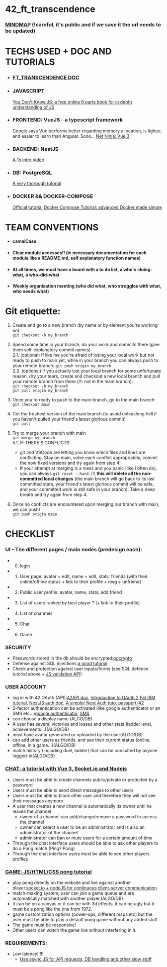 # 42_ft_transcendence

### [MINDMAP](https://app.mindmup.com/map/_free/2021/09/25828b20168011ecb33a8fface99c92d) (!careful, it's public and if we save it the url needs to be updated)

# TECHS USED + DOC AND TUTORIALS

- ### [FT_TRANSCENDENCE DOC](https://github.com/qingqingqingli/ft_transcendence/wiki)

- ### JAVASCRIPT

  [You Don't Know JS: a free online 6 parts book for in depth understanding of JS](https://github.com/getify/You-Dont-Know-JS/tree/1st-ed)

- ### FRONTEND: VueJS - a typescript framework
  Google says Vue performs better regarding memory allocation, is lighter, and easier to learn than Angular. Sooo...
  [Net Ninja: Vue 3](https://www.youtube.com/watch?v=YrxBCBibVo0&list=PL4cUxeGkcC9hYYGbV60Vq3IXYNfDk8At1)
- ### BACKEND: NestJS

  [A 1h intro video](https://www.youtube.com/watch?v=F_oOtaxb0L8)

- ### DB: PostgreSQL

  [A very thorough tutorial](https://www.postgresqltutorial.com/)

- ### DOCKER && DOCKER-COMPOSE
  [Official tutorial](https://docs.docker.com/compose/gettingstarted/)
  [Docker Compose Tutorial: advanced Docker made simple](https://www.educative.io/blog/docker-compose-tutorial)

# TEAM CONVENTIONS

- #### camelCase
- #### Clear module accesses!! (ie necessary documentation for each module like a README.md, self explanatory function names)
- #### At all times, we must have a board with a to do list, a who's-doing-what, a who-did-what
- #### Weekly organisation meeting (who did what, who struggles with what, who needs what)

# Git etiquette:

1. Create and go to a new branch (by name or by element you're working on)  
   `git checkout -b my_branch`
2. Spend some time in your branch, do your work and commits there (give them self-explanatory commit names)  
   2.1. (optional) If like me you're afraid of losing your local work but not ready to push to main yet, while in your branch you can always push to your remote branch: `git push origin my_branch`  
   2.2. (optional) if you actually lost your local branch for some unfortunate reason, dry your tears, create and checkout a new local branch and pull your remote branch from there (/!\ not in the main branch):  
    `git checkout -b my_branch`  
    `git pull origin my_branch`  

3. Once you're ready to push to the main branch, go to the main branch:  
    `git checkout main`  

4. Get the freshest version of the main branch (to avoid unleashing hell if you haven't pulled your friend's latest glorious commit)  
    `git pull`  

5. Try to merge your branch with main  
    `git merge my_branch`  
   5.1. IF THERE'S CONFLICTS:  
    - git and VSCode are letting you know which files and lines are conflicting. Stay on main, solve each conflict appropriately, commit the now fixed versions and try again from step 4!  
    - If your attempt at merging is a mess and you panic (like I often do), you can always `git reset --hard`: /!\ **this will delete all the non-committed local changes** (the main branch will go back to its last committed state, your friend's latest glorious commit will be safe, and your committed work is still safe in your branch). Take a deep breath and try again from step 4.  

6. Once no conflicts are encountered upon merging our branch with main, we can push!  
    `git push origin main`

# CHECKLIST

### UI - The different pages / main nodes (predesign each):

- 0. login
- 1. User page: avatar + edit, name + edit, stats, friends (with their online/offline status + link to their profile + msg + unfriend)
- 2. Public user profile: avatar, name, stats, add friend
- 3. List of users ranked by best player ? (+ link to their profile)
- 4. List of channels
- 5. Chat
- 6. Game

### SECURITY

- Passwords stored in the db should be encrypted:[pgcrypto](https://x-team.com/blog/storing-secure-passwords-with-postgresql/)
- Defense against SQL injections:[a good tutorial](https://blog.crunchydata.com/blog/preventing-sql-injection-attacks-in-postgresql)
- Check and protection against user inputs/forms (see SQL defence tutorial above + [JS validation API](https://www.w3schools.com/js/js_validation_api.asp))

### USER ACCOUNT

- log in with 42 OAuth (API):[42API doc](https://api.intra.42.fr/apidoc), [Introduction to OAuth 2](https://www.digitalocean.com/community/tutorials/an-introduction-to-oauth-2),[Fat IBM tutorial](https://www.ibm.com/docs/en/acfc?topic=endpoint-tutorial-securing-api-by-using-oauth-20), [NestJS auth doc](https://docs.nestjs.com/security/authentication#authentication), [A simpler Nest Auth tuto](https://www.nerd.vision/post/nestjs-third-party-oauth2-authentication), [passport-42](https://www.npmjs.com/package/passport-42)
- 2-factor authentication can be activated (like google authenticator or an SMS etc...)[google authenticator](https://github.com/speakeasyjs/speakeasy), [SMS](https://cloud.google.com/identity-platform/docs/web/mfa)
- can choose a display name (ALGO/DB)
- A user has several victories and losses and other stats (ladder level, achievements...)(ALGO/DB)
- must have avatar generated or uploaded by the user(ALGO/DB)
- can add other users as friends, and see their current status (online, offline, in a game...)(ALGO/DB)
- match history (including duel, ladder) that can be consulted by anyone logged-in(ALGO/DB)

### [CHAT: a tutorial with Vue 3, Socket.io and Nodejs](https://masteringbackend.com/posts/build-a-real-time-chat-app-with-vue-3-socket-io-and-nodejs/)

- Users must be able to create channels public/private or protected by a password
- Users must be able to send direct messages to other users
- Users must be able to block other user and therefore they will not see their messages anymore
- A user that creates a new channel is automatically its owner until he leaves the channel
  - owner of a channel can add/change/remove a password to access the channel
  - owner can select a user to be an administrator and is also an administrator of the channel
  - administrator can ban or mute users for a certain amount of time
- Through the chat interface users should be able to ask other players to do a Pong match (Ping? Pong)
- Through the chat interface users must be able to see other players profiles

### [GAME: JS/HTML/CSS pong tutorial](https://medium.com/nerd-for-tech/building-pong-with-javascript-c0dd0ab79c9c)

- play pong directly on the website and live against another player.[socket.io + nodeJS for continuous client-server communication](https://www.youtube.com/watch?v=w6EIMfJmpZ4)
- match-making system, user can join a game queue and are automatically matched with another player.(ALGO/DB)
- It can be on a canvas or it can be with 3d effects, it can be ugly but it must be a pong like the one from 1972.
- game customization options (power-ups, different maps etc) but the user must be able to play a default pong game without any added stuff.
- The game must be responsive!
- Other users can watch the game live without interfering in it.

### REQUIREMENTS:

- Low latency!!!!!
  - [Use async JS for API requests, DB handling and other slow stuff](https://javascript.info/async-await)
